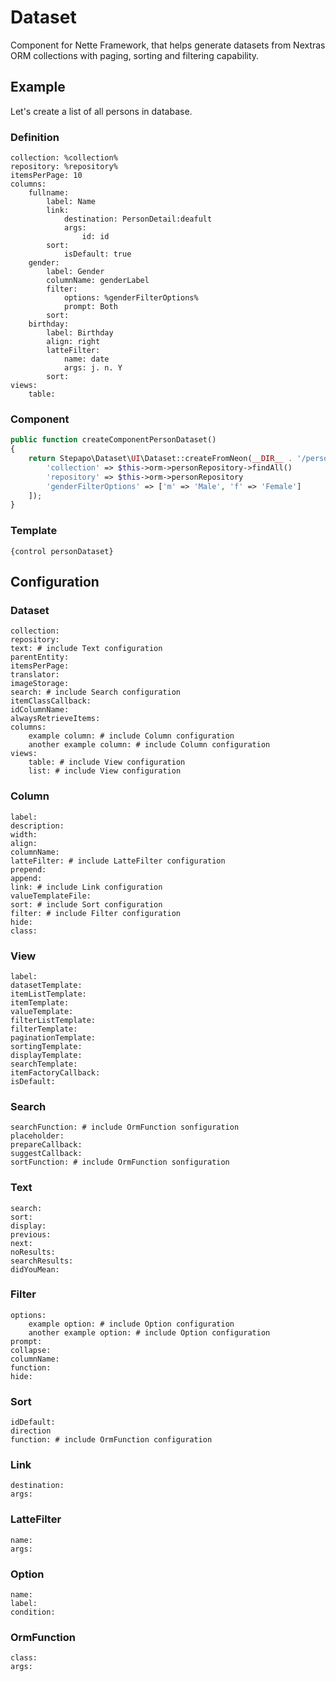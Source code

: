 # Dataset

Component for Nette Framework, that helps generate datasets from Nextras ORM collections with paging, sorting and filtering capability.

## Example

Let's create a list of all persons in database.

### Definition

```neon
collection: %collection%
repository: %repository%
itemsPerPage: 10
columns:
	fullname:
		label: Name
		link:
			destination: PersonDetail:deafult
			args:
				id: id
		sort:
			isDefault: true
	gender:
		label: Gender
		columnName: genderLabel
		filter:
			options: %genderFilterOptions%
			prompt: Both
		sort:			
	birthday:
		label: Birthday
		align: right
		latteFilter:
			name: date
			args: j. n. Y
		sort:
views:
	table:
```

### Component

```php
public function createComponentPersonDataset()
{
	return Stepapo\Dataset\UI\Dataset::createFromNeon(__DIR__ . '/personDataset.neon', [
		'collection' => $this->orm->personRepository->findAll()
		'repository' => $this->orm->personRepository
		'genderFilterOptions' => ['m' => 'Male', 'f' => 'Female']
	]);
}
```

### Template

```latte
{control personDataset}
```

## Configuration

### Dataset

```neon
collection:
repository:
text: # include Text configuration
parentEntity:
itemsPerPage:
translator:
imageStorage:
search: # include Search configuration
itemClassCallback:
idColumnName:
alwaysRetrieveItems:
columns:
	example column: # include Column configuration
 	another example column: # include Column configuration
views:
	table: # include View configuration
	list: # include View configuration
```

### Column

```neon
label:
description:
width:
align:
columnName:
latteFilter: # include LatteFilter configuration
prepend:
append:
link: # include Link configuration
valueTemplateFile:
sort: # include Sort configuration
filter: # include Filter configuration
hide:
class:
```

### View

```neon
label:
datasetTemplate:
itemListTemplate:
itemTemplate:
valueTemplate:
filterListTemplate:
filterTemplate:
paginationTemplate:
sortingTemplate:
displayTemplate:
searchTemplate:
itemFactoryCallback:
isDefault:
```

### Search

```neon
searchFunction: # include OrmFunction sonfiguration
placeholder:
prepareCallback:
suggestCallback:
sortFunction: # include OrmFunction sonfiguration 
```

### Text

```neon
search:
sort:
display:
previous:
next:
noResults:
searchResults:
didYouMean:
```

### Filter

```neon
options:
	example option: # include Option configuration
	another example option: # include Option configuration
prompt:
collapse:
columnName:
function:
hide:
```

### Sort

```neon
idDefault:
direction
function: # include OrmFunction configuration
```

### Link

```neon
destination:
args:
```

### LatteFilter

```neon
name:
args:
```

### Option

```neon
name:
label:
condition:
```

### OrmFunction

```neon
class:
args:
```
